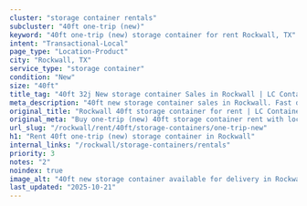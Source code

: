 ```yaml
---
cluster: "storage container rentals"
subcluster: "40ft one-trip (new)"
keyword: "40ft one-trip (new) storage container for rent Rockwall, TX"
intent: "Transactional-Local"
page_type: "Location-Product"
city: "Rockwall, TX"
service_type: "storage container"
condition: "New"
size: "40ft"
title_tag: "40ft 32j New storage container Sales in Rockwall | LC Container"
meta_description: "40ft new storage container sales in Rockwall. Fast delivery, competitive pricing. Serving storage containers area. Quote ID: FFM. Call (214) 524-4168 for your free quote today."
original_title: "Rockwall 40ft storage container for rent | LC Container"
original_meta: "Buy one-trip (new) 40ft storage container rent with local delivery in Rockwall, TX. LC Container — local Since 2003. Request a fast quote today."
url_slug: "/rockwall/rent/40ft/storage-containers/one-trip-new"
h1: "Rent 40ft one-trip (new) storage container in Rockwall"
internal_links: "/rockwall/storage-containers/rentals"
priority: 3
notes: "2"
noindex: true
image_alt: "40ft new storage container available for delivery in Rockwall"
last_updated: "2025-10-21"
---
```


<!-- TODO: Add unique city/inventory copy, images, and internal links here. -->
